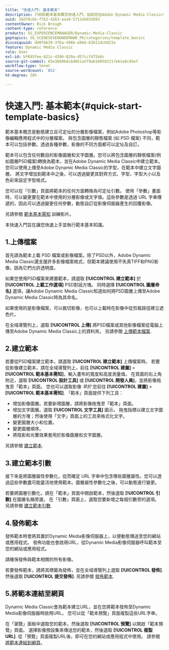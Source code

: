 ```yaml
---
title: "快速入門: 基本範本"
description: 介紹和範本基本概念快速入門，協助您在Adobe Dynamic Media Classic中快速上手並執行。
uuid: 16d78cbb-f762-4263-aea9-5712eb933693
contentOwner: Rick Brough
content-type: reference
products: SG_EXPERIENCEMANAGER/Dynamic-Media-Classic
geptopics: SG_SCENESEVENONDEMAND_PK/categories/template_basics
discoiquuid: dd0fbb39-3f6a-496b-a9b6-63b11dcb823a
feature: Dynamic Media Classic
role: User
exl-id: bf695fee-821c-4396-829a-d57ccf475b0c
source-git-commit: 65e3b69bdcbd651a5f9ab100592217e61a8c05ef
workflow-type: tm+mt
source-wordcount: '851'
ht-degree: 28%

---
```


# 快速入門: 基本範本{#quick-start-template-basics}

範本基本概念是動態建立且可定址的分層影像檔案，例如Adobe Photoshop等影像編輯應用程式中的分層檔案。 與包含圖層的靜態檔案 (如 PSD 檔案) 不同，範本可以包括參數。透過各種參數，影像的不同方面都可以定址及自訂。

範本可以包含任何數目的影像圖層和文字圖層。您可以將包含圖層的靜態檔案(例如圖層PSD檔案)轉換為範本，並在Adobe Dynamic Media Classic中建立範本。 您可以使用上傳至Adobe Dynamic Media Classic的字型，在範本中建立文字圖層。 將文字增加到範本中之後，可以透過變更其對齊方式、字型、字型大小以及色彩來設定字型格式。

您可以在「引數」頁面將範本的任何方面轉換為可定址引數。 使用「參數」畫面時，可以變更要在範本中使用的分層影像或文字值。這些參數是透過 URL 字串傳遞的，因此可以透過變更任何參數，動態自訂從影像伺服器產生的回覆影像。

另請參閱 [範本基本需知](https://s7d5.scene7.com/s7viewers/html5/VideoViewer.html?videoserverurl=https://s7d5.scene7.com/is/content/&amp;emailurl=https://s7d5.scene7.com/s7/emailFriend&amp;serverUrl=https://s7d5.scene7.com/is/image/&amp;config=Scene7SharedAssets/Universal_HTML5_Video&amp;contenturl=https://s7d5.scene7.com/skins/&amp;asset=S7tutorials/553_Template%20Basics_converted%20renamed_Dynamic%20Banners-AVS) 訓練影片。

本快速入門旨在讓您快速上手並執行範本基本知識。

## 1.上傳檔案

首先請為範本上載 PSD 檔案或影像檔案。除了PSD以外，Adobe Dynamic Media Classic還支援許多影像檔案格式，但範本建議使用不失真TIFF和PNG影像，因為它們允許透明度。

如果您使用PSD檔案來建置範本，請選取 **[!UICONTROL 建立範本]** 於 **[!UICONTROL 上載工作選項]** PSD對話方塊。 同時選擇 **[!UICONTROL 圖層命名]** 選項，讓Adobe Dynamic Media Classic知道如何將PSD圖層上傳至Adobe Dynamic Media Classic時為其命名。

如果使用的是影像檔案，可以裁切影像，也可以上載時在影像中從剪裁路徑建立遮色片。

在全域導覽列上，選取 **[!UICONTROL 上傳]** 將PSD檔案或其他影像檔案從電腦上傳至Adobe Dynamic Media Classic上的資料夾。 另請參閱 [上傳範本檔案](uploading-template-files.md#uploading_template_files).

## 2.建立範本

若要從PSD檔案建立範本，請選取 **[!UICONTROL 建立範本]** 上傳檔案時。 若要從影像建立範本，請在全域導覽列上，前往 **[!UICONTROL 建置]** > **[!UICONTROL 範本基本需知]**，輸入畫布的寬度和高度測量值。 在頁面的右上角附近，選取 **[!UICONTROL 設計工具]** 或 **[!UICONTROL 開發人員]**，並將影像拖曳至「範本」頁面。 您也可以選取影像 *早於* 您前往 **[!UICONTROL 建置]** > **[!UICONTROL 範本基本需知]**. 「範本」頁面提供下列工具：

* 增加影像圖層。若要新增圖層，請將影像拖曳至「範本」頁面。
* 增加文字圖層。選取 **[!UICONTROL 文字工具]** 圖示。 拖曳指標以建立文字圖層的方塊；然後使用「文字」頁面上的工具來格式化文字。
* 變更圖層大小和位置。
* 變更圖層順序。
* 將陰影和光暈效果套用於影像圖層和文字圖層。

另請參閱 [建立範本](creating-template.md#creating_a_template).

## 3.建立範本引數

接下來是將圖層屬性參數化，從而確定 URL 字串中包含哪些圖層屬性。您可以透過這些參數盡可能靈活地使用範本。圖層屬性參數化之後，可以動態進行變更。

若要將圖層引數化，請在「範本」頁面中開啟範本，然後選取 **[!UICONTROL 引數]** 在圖層名稱旁邊。 在「引數」頁面上，選取您要新增之每個引數旁的選項。 另請參閱 [建立範本引數](creating-template-parameters.md#creating_template_parameters).

## 4.發佈範本

發佈範本時會將其置於Dynamic Media影像伺服器上，以便動態傳送至您的網站或應用程式。 發佈功能也會啟用URL，從Dynamic Media影像伺服器呼叫範本至您的網站或應用程式。

請確保發佈與範本相關的所有影像。

若要發佈範本，請將其標籤為發佈，並在全域導覽列上選取 **[!UICONTROL 發佈]**. 然後選取 **[!UICONTROL 提交發佈]**. 另請參閱 [發佈範本](publishing-templates.md#publishing_templates).

## 5.將範本連結至網頁

Dynamic Media Classic會為範本建立URL，並在您將範本發佈至Dynamic Media影像伺服器時啟用URL。 您可以從「範本預覽」頁面複製這些URL字串。

在「瀏覽」面板中選取您的範本，然後選取 **[!UICONTROL 預覽]** 以開啟「範本預覽」頁面。 選擇影像預設集來傳送您的範本，然後選取 **[!UICONTROL 複製URL]**. 從「預覽」頁面複製URL後，即可在您的網站或應用程式中使用。 請參閱[將範本連結到網頁](linking-template-web-page.md#linking_a_template_to_a_web_page)。
